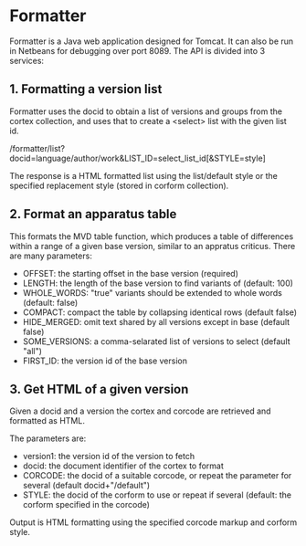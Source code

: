 # Formatter

Formatter is a Java web application designed for Tomcat. It can also be run 
in Netbeans for debugging over port 8089. The API is divided into 3 services:

## 1. Formatting a version list

Formatter uses the docid to obtain a list of versions and groups from the 
cortex collection, and uses that to create a &lt;select&gt; list with the 
given list id.

/formatter/list?docid=language/author/work&LIST_ID=select_list_id[&STYLE=style]

The response is a HTML formatted list using the list/default style or the 
specified replacement style (stored in corform collection).

## 2. Format an apparatus table

This formats the MVD table function, which produces a table of differences 
within a range of a given base version, similar to an appratus criticus.
There are many parameters:

* OFFSET: the starting offset in the base version (required)
* LENGTH: the length of the base version to find variants of (default: 100)
* WHOLE_WORDS: "true" variants should be extended to whole words (default: false)
* COMPACT: compact the table by collapsing identical rows (default false)
* HIDE_MERGED: omit text shared by all versions except in base (default false)
* SOME_VERSIONS: a comma-selarated list of versions to select (default "all")
* FIRST_ID: the version id of the base version

## 3. Get HTML of a given version

Given a docid and a version the cortex and corcode are retrieved and 
formatted as HTML.

The parameters are:

* version1: the version id of the version to fetch
* docid: the document identifier of the cortex to format
* CORCODE: the docid of a suitable corcode, or repeat the parameter for 
several (default docid+"/default")
* STYLE: the docid of the corform to use or repeat if several (default: the 
corform specified in the corcode)

Output is HTML formatting using the specified corcode markup and corform 
style.
        

